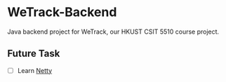 # WeTrack-Backend

Java backend project for WeTrack, our HKUST CSIT 5510 course project.

## Future Task

- [ ] Learn [Netty](http://netty.io/)
